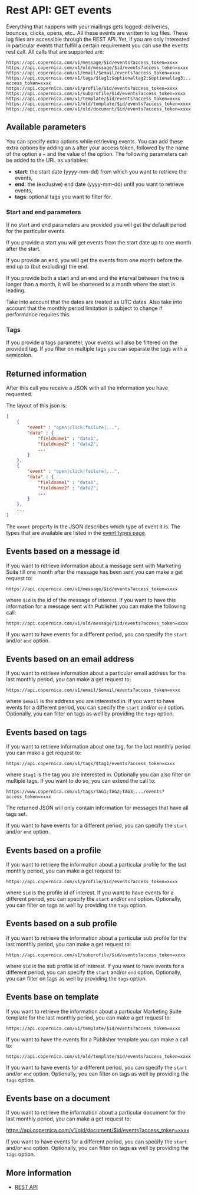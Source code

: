 # Rest API: GET events

Everything that happens with your mailings gets logged: deliveries, bounces, clicks, opens, etc..
All these events are written to log files. These log files are accessible through the 
REST API. Yet, if you are only interested in particular events that fulfill a certain 
requirement you can use the events rest call. All calls that are supported are:


```text
https://api.copernica.com/v1/message/$id/events?access_token=xxxx
https://api.copernica.com/v1/old/message/$id/events?access_token=xxxx
https://api.copernica.com/v1/email/$email/events?access_token=xxxx
https://api.copernica.com/v1/tags/$tag1;$optionaltag2;$optionaltag3;.../events?access_token=xxxx
https://api.copernica.com/v1/profile/$id/events?access_token=xxxx
https://api.copernica.com/v1/subprofile/$id/events?access_token=xxxx
https://api.copernica.com/v1/template/$id/events?access_token=xxxx
https://api.copernica.com/v1/old/template/$id/events?access_token=xxxx
https://api.copernica.com/v1/old/document/$id/events?access_token=xxxx
```


## Available parameters

You can specify extra options while retrieving events. You can add these
extra options by adding an `&` after your access token, followed by the name
of the option a `=` and the value of the option.
The following parameters can be added to the URL as variables:

- **start**: the start date (yyyy-mm-dd) from which you want to retrieve the events,
- **end**:   the (exclusive) end date (yyyy-mm-dd) until you want to retrieve events,
- **tags**:  optional tags you want to filter for.


### Start and end parameters

If no start and end parameters are provided you will get the default period
for the particular events. 

If you provide a start you will get events from the start
date up to one month after the start.

If you provide an end, you will get the events from one month before the end 
up to (but excluding) the end.

If you provide both a start and an end and the interval between the two
is longer than a month, it will be shortened to a month where the start is
leading. 

Take into account that the dates are treated as UTC dates. 
Also take into account that the monthly period limitation is subject to
change if performance requires this.


### Tags

If you provide a tags parameter, your events will also be filtered on the
provided tag. If you filter on multiple tags you can separate the tags
with a semicolon.


## Returned information


After this call you receive a JSON with all the information you have requested.

The layout of this json is:

```json
[
    {
        "event" : "open|click|failure|...",
        "data" : {
            "fieldname1" : "data1",
            "fieldname2" : "data2",
            ...
        }
    },
    {
        "event" : "open|click|failure|...",
        "data" : {
            "fieldname1" : "data1",
            "fieldname2" : "data2",
            ...
        }
    },
    ...
]
```

The `event` property in the JSON describes which type of event it is. The types that
are available are listed in the [event types page](./event-types.md).


## Events based on a message id

If you want to retrieve information about a message sent with Marketing
Suite till one month after the message has been sent you can make a get request to:

```text
https://api.copernica.com/v1/message/$id/events?access_token=xxxx
```
where `$id` is the id of the message of interest. If you want to have this
information for a  message sent with Publisher you can make the following
call:

```text
https://api.copernica.com/v1/old/message/$id/events?access_token=xxxx
```

If you want to have events for a different period, you can specify the `start`
and/or `end` option.


## Events based on an email address

If you want to retrieve information about a particular email address for
the last monthly period, you can make a get request to:

```text
https://api.copernica.com/v1/email/$email/events?access_token=xxxx
```
where `$email` is the address you are interested in. If you want to have events
for a different period, you can specify the `start` and/or `end` option.
Optionally, you can filter on tags as well by providing the `tags` option.


## Events based on tags

If you want to retrieve information about one tag, for the last monthly
period you can make a get request to:

```text
https://api.copernica.com/v1/tags/$tag1/events?access_token=xxxx
```
where `$tag1` is the tag you are interested in. Optionally you can also filter
on multiple tags. If you want to do so, you can extend the call to:

```text
https://www.copernica.com/v1/tags/TAG1;TAG2;TAG3;.../events?access_token=xxxx
```
The returned JSON will only contain information for messages that have
all tags set. 

If you want to have events for a different period, you can specify the 
`start` and/or `end` option.


## Events based on a profile

If you want to retrieve the information about a particular profile for
the last monthly period, you can make a get request to:

```text
https://api.copernica.com/v1/profile/$id/events?access_token=xxxx
```
where `$id` is the profile id of interest.
If you want to have events for a different period, you can specify the 
`start` and/or `end` option. Optionally, you can filter on tags as well by providing
the `tags` option.


## Events based  on a sub profile

If you want to retrieve the information about a particular sub profile for
the last monthly period, you can make a get request to:
```text
https://api.copernica.com/v1/subprofile/$id/events?access_token=xxxx
```
where `$id` is the sub profile id of interest.
If you want to have events for a different period, you can specify the 
`start` and/or `end` option. Optionally, you can filter on tags as well by providing
the `tags` option.


## Events base on template

If you want to retrieve the information about a particular Marketing Suite
template for the last monthly period, you can make a get request to:
```text
https://api.copernica.com/v1/template/$id/events?access_token=xxxx
```
If you want to have the events for a Publisher template you can make a call to:
```text
https://api.copernica.com/v1/old/template/$id/events?access_token=xxxx
```
If you want to have events for a different period, you can specify the 
`start` and/or `end` option. Optionally, you can filter on tags as well by providing
the `tags` option.


## Events base on a document

If you want to retrieve the information about a particular document for
the last monthly period, you can make a get request to:

https://api.copernica.com/v1/old/document/$id/events?access_token=xxxx

If you want to have events for a different period, you can specify the 
`start` and/or `end` option. Optionally, you can filter on tags as well by providing
the `tags` option.


## More information

* [REST API](./rest-api)
